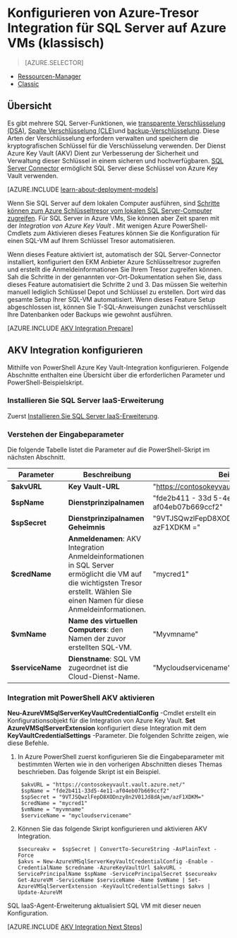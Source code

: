 <properties
    pageTitle="Konfigurieren von Azure-Tresor Integration für SQL Server auf Azure VMs (klassisch)"
    description="Informationen Sie zum Automatisieren der Konfiguration von SQL Server-Verschlüsselung für die Verwendung mit Azure Schlüssel. Dieses Thema erläutert Azure Key Vault Integration mit SQL Server erstellte virtuelle Maschinen im klassischen Bereitstellungsmodell."
    services="virtual-machines-windows"
    documentationCenter=""
    authors="rothja"
    manager="jhubbard"
    editor=""
    tags="azure-service-management"/>

<tags
    ms.service="virtual-machines-windows"
    ms.devlang="na"
    ms.topic="article"
    ms.tgt_pltfrm="vm-windows-sql-server"
    ms.workload="infrastructure-services"
    ms.date="09/26/2016"
    ms.author="jroth"/>

# <a name="configure-azure-key-vault-integration-for-sql-server-on-azure-vms-classic"></a>Konfigurieren von Azure-Tresor Integration für SQL Server auf Azure VMs (klassisch)

> [AZURE.SELECTOR]
- [Ressourcen-Manager](virtual-machines-windows-ps-sql-keyvault.md)
- [Classic](virtual-machines-windows-classic-ps-sql-keyvault.md)

## <a name="overview"></a>Übersicht
Es gibt mehrere SQL Server-Funktionen, wie [transparente Verschlüsselung (DSA)](https://msdn.microsoft.com/library/bb934049.aspx), [Spalte Verschlüsselung (CLE)](https://msdn.microsoft.com/library/ms173744.aspx)und [backup-Verschlüsselung](https://msdn.microsoft.com/library/dn449489.aspx). Diese Arten der Verschlüsselung erfordern verwalten und speichern die kryptografischen Schlüssel für die Verschlüsselung verwenden. Der Dienst Azure Key Vault (AKV) Dient zur Verbesserung der Sicherheit und Verwaltung dieser Schlüssel in einem sicheren und hochverfügbaren. [SQL Server Connector](http://www.microsoft.com/download/details.aspx?id=45344) ermöglicht SQL Server diese Schlüssel von Azure Key Vault verwenden.

[AZURE.INCLUDE [learn-about-deployment-models](../../includes/learn-about-deployment-models-classic-include.md)]

Wenn Sie SQL Server auf dem lokalen Computer ausführen, sind [Schritte können zum Azure Schlüsseltresor vom lokalen SQL Server-Computer zugreifen](https://msdn.microsoft.com/library/dn198405.aspx). Für SQL Server in Azure VMs, Sie können aber Zeit sparen mit der *Integration von Azure Key Vault* . Mit wenigen Azure PowerShell-Cmdlets zum Aktivieren dieses Features können Sie die Konfiguration für einen SQL-VM auf Ihrem Schlüssel Tresor automatisieren.

Wenn dieses Feature aktiviert ist, automatisch der SQL Server-Connector installiert, konfiguriert den EKM Anbieter Azure Schlüsseltresor zugreifen und erstellt die Anmeldeinformationen Sie Ihrem Tresor zugreifen können. Sah die Schritte in der genannten vor-Ort-Dokumentation sehen Sie, dass dieses Feature automatisiert die Schritte 2 und 3. Das müssen Sie weiterhin manuell lediglich Schlüssel Depot und Schlüssel zu erstellen. Dort wird das gesamte Setup Ihrer SQL-VM automatisiert. Wenn dieses Feature Setup abgeschlossen ist, können Sie T-SQL-Anweisungen zunächst verschlüsselt Ihre Datenbanken oder Backups wie gewohnt ausführen.

[AZURE.INCLUDE [AKV Integration Prepare](../../includes/virtual-machines-sql-server-akv-prepare.md)]

## <a name="configure-akv-integration"></a>AKV Integration konfigurieren
Mithilfe von PowerShell Azure Key Vault-Integration konfigurieren. Folgende Abschnitte enthalten eine Übersicht über die erforderlichen Parameter und PowerShell-Beispielskript.

### <a name="install-the-sql-server-iaas-extension"></a>Installieren Sie SQL Server IaaS-Erweiterung

Zuerst [Installieren Sie SQL Server IaaS-Erweiterung](virtual-machines-windows-classic-sql-server-agent-extension.md).

### <a name="understand-the-input-parameters"></a>Verstehen der Eingabeparameter
Die folgende Tabelle listet die Parameter auf die PowerShell-Skript im nächsten Abschnitt.

|Parameter|Beschreibung|Beispiel|
|---|---|---|
|**$akvURL**|**Key Vault-URL**|"https://contosokeyvault.vault.azure.net/"|
|**$spName**|**Dienstprinzipalnamen**|"fde2b411 - 33d 5-4e11-af04eb07b669ccf2"|
|**$spSecret**|**Dienstprinzipalnamen Geheimnis**|"9VTJSQwzlFepD8XODnzy8n2V01Jd8dAjwm-azF1XDKM ="|
|**$credName**|**Anmeldenamen**: AKV Integration Anmeldeinformationen in SQL Server ermöglicht die VM auf die wichtigsten Tresor erstellt. Wählen Sie einen Namen für diese Anmeldeinformationen.|"mycred1"|
|**$vmName**|**Name des virtuellen Computers**: den Namen der zuvor erstellten SQL-VM.|"Myvmname"|
|**$serviceName**|**Dienstname**: SQL VM zugeordnet ist die Cloud-Dienst-Name.|"Mycloudservicename"|

### <a name="enable-akv-integration-with-powershell"></a>Integration mit PowerShell AKV aktivieren
**Neu-AzureVMSqlServerKeyVaultCredentialConfig** -Cmdlet erstellt ein Konfigurationsobjekt für die Integration von Azure Key Vault. **Set AzureVMSqlServerExtension** konfiguriert diese Integration mit dem **KeyVaultCredentialSettings** -Parameter. Die folgenden Schritte zeigen, wie diese Befehle.

1. In Azure PowerShell zuerst konfigurieren Sie die Eingabeparameter mit bestimmten Werten wie in den vorherigen Abschnitten dieses Themas beschrieben. Das folgende Skript ist ein Beispiel.

        $akvURL = "https://contosokeyvault.vault.azure.net/"
        $spName = "fde2b411-33d5-4e11-af04eb07b669ccf2"
        $spSecret = "9VTJSQwzlFepD8XODnzy8n2V01Jd8dAjwm/azF1XDKM="
        $credName = "mycred1"
        $vmName = "myvmname"
        $serviceName = "mycloudservicename"
2.  Können Sie das folgende Skript konfigurieren und aktivieren AKV Integration.

        $secureakv =  $spSecret | ConvertTo-SecureString -AsPlainText -Force
        $akvs = New-AzureVMSqlServerKeyVaultCredentialConfig -Enable -CredentialName $credname -AzureKeyVaultUrl $akvURL -ServicePrincipalName $spName -ServicePrincipalSecret $secureakv
        Get-AzureVM -ServiceName $serviceName -Name $vmName | Set-AzureVMSqlServerExtension -KeyVaultCredentialSettings $akvs | Update-AzureVM

SQL IaaS-Agent-Erweiterung aktualisiert SQL VM mit dieser neuen Konfiguration.

[AZURE.INCLUDE [AKV Integration Next Steps](../../includes/virtual-machines-sql-server-akv-next-steps.md)]
